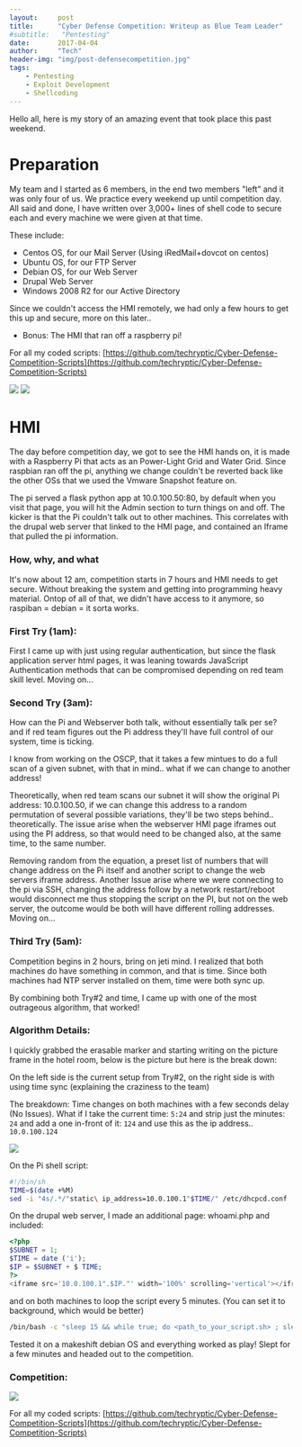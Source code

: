 ```yaml
---
layout:     post
title:      "Cyber Defense Competition: Writeup as Blue Team Leader"
#subtitle:   "Pentesting"
date:       2017-04-04
author:     "Tech"
header-img: "img/post-defensecompetition.jpg"
tags:
    - Pentesting
    - Exploit Development
    - Shellcoding
---
```



Hello all, here is my story of an amazing event that took place this past weekend.

# Preparation
My team and I started as 6 members, in the end two members "left" and it was only four of us. We practice every weekend up until competition day. All said and done, I have written over 3,000+ lines of shell code to secure each and every machine we were given at that time. 

These include:

* Centos OS, for our Mail Server (Using iRedMail+dovcot on centos)
* Ubuntu OS, for our FTP Server
* Debian OS, for our Web Server
* Drupal Web Server
* Windows 2008 R2 for our Active Directory

Since we couldn't access the HMI remotely, we had only a few hours to get this up and secure, more on this later..

* Bonus: The HMI that ran off a raspberry pi!

For all my coded scripts: 
[https://github.com/techryptic/Cyber-Defense-Competition-Scripts](https://github.com/techryptic/Cyber-Defense-Competition-Scripts)

![](/img/in-post/post-js-version/prep-1.jpg)
![](/img/in-post/post-js-version/prep-2.jpg)

# HMI
The day before competition day, we got to see the HMI hands on, it is made  with a Raspberry Pi that acts as an Power-Light Grid and Water Grid. Since raspbian ran off the pi, anything we change couldn't be reverted back like the other OSs that we used the Vmware Snapshot feature on.

The pi served a flask python app at 10.0.100.50:80, by default when you visit that page, you will hit the Admin section to turn things on and off. The kicker is that the Pi couldn't talk out to other machines. This correlates with the drupal web server that linked to the HMI page, and contained an Iframe that pulled the pi information.

### How, why, and what
It's now about 12 am, competition starts in 7 hours and HMI needs to get secure. Without breaking the system and getting into programming heavy material. Ontop of all of that, we didn't have access to it anymore, so raspiban = debian = it sorta works.

### First Try (1am):
First I came up with just using regular authentication, but since the flask application server html pages, it was leaning towards JavaScript Authentication methods that can be compromised depending on red team skill level. Moving on...


### Second Try (3am):
How can the Pi and Webserver both talk, without essentially talk per se? and if red team figures out the Pi address they'll have full control of our system, time is ticking.

I know from working on the OSCP, that it takes a few mintues to do a full scan of a given subnet, with that in mind.. what if we can change to another address!

Theoretically, when red team scans our subnet it will show the original Pi address: 10.0.100.50, if we can change this address to a random permutation of several possible variations, they'll be two steps behind.. theoretically. The issue arise when the webserver HMI page iframes out using the PI address, so that would need to be changed also, at the same time, to the same number.

Removing random from the equation, a preset list of numbers that will change address on the Pi itself and another script to change the web servers iframe address. Another Issue arise where we were connecting to the pi via SSH, changing the address follow by a network restart/reboot would disconnect me thus stopping the script on the PI, but not on the web server, the outcome would be both will have different rolling addresses. Moving on...


### Third Try (5am):
Competition begins in 2 hours, bring on jeti mind.
I realized that both machines do have something in common, and that is time. Since both machines had NTP server installed on them, time were both sync up.

By combining both Try#2 and time, I came up with one of the most outrageous algorithm, that worked!

### Algorithm Details:
I quickly grabbed the erasable marker and starting writing on the picture frame in the hotel room, below is the picture but here is the break down:

On the left side is the current setup from Try#2, on the right side is with using time sync (explaining the craziness to the team)

The breakdown:
Time changes on both machines with a few seconds delay (No Issues).
What if I take the current time: `5:24`
and strip just the minutes: `24`
and add a one in-front of it: `124`
and use this as the ip address.. `10.0.100.124`

![](/img/in-post/post-js-version/prep-4.jpg)

On the Pi shell script:

```bash
#!/bin/sh
TIME=$(date +%M)
sed -i "4s/.*/"static\ ip_address=10.0.100.1"$TIME/" /etc/dhcpcd.conf
```

On the drupal web server, I made an additional page: whoami.php and included:

```php
<?php
$SUBNET = 1;
$TIME = date ('i');
$IP = $SUBNET + $ TIME;
?>
<iframe src='10.0.100.1".$IP."' width='100%' scrolling='vertical'></iframe>;
```

and on both machines to loop the script every 5 minutes. (You can set it to background, which would be better)

```bash
/bin/bash -c "sleep 15 && while true; do <path_to_your_script.sh> ; sleep 300; done"
```
Tested it on a makeshift debian OS and everything worked as play!
Slept for a few minutes and headed out to the competition.

### Competition:

![](/img/in-post/post-js-version/prep-5.jpg)

For all my coded scripts: 
[https://github.com/techryptic/Cyber-Defense-Competition-Scripts](https://github.com/techryptic/Cyber-Defense-Competition-Scripts)
